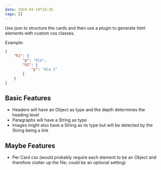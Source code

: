 ```yaml
---
date: 2024-04-18T18:38
tags: []
---
```

Use json to structure the cards and then use a plugin to generate html elements with custom css classes.

Example:
```json
{
	"h1": {
		"p": "bla",
		"h2": {
			"p": "bla 2"
		}
	}
}
```

## Basic Features
- Headers will have an Object as type and the depth determines the heading level
- Paragraphs will have a String as type
- Images might also have a String as its type but will be detected by the String being a link

## Maybe Features
- Per Card css (would probably require each element to be an Object and therefore clutter up the file; could be an optional setting)
